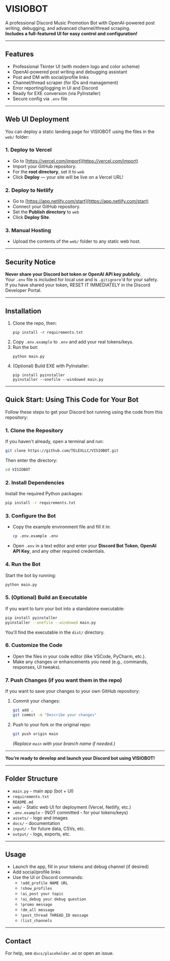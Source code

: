 # VISIOBOT

A professional Discord Music Promotion Bot with OpenAI-powered post writing, debugging, and advanced channel/thread scraping.  
**Includes a full-featured UI for easy control and configuration!**

---

## Features

- Professional Tkinter UI (with modern logo and color scheme)
- OpenAI-powered post writing and debugging assistant
- Post and DM with social/profile links
- Channel/thread scraper (for IDs and management)
- Error reporting/logging in UI and Discord
- Ready for EXE conversion (via PyInstaller)
- Secure config via `.env` file

---

## Web UI Deployment

You can deploy a static landing page for VISIOBOT using the files in the `web/` folder:

### 1. Deploy to Vercel

- Go to [https://vercel.com/import](https://vercel.com/import)
- Import your GitHub repository.
- For the **root directory**, set it to `web`
- Click **Deploy** — your site will be live on a Vercel URL!

### 2. Deploy to Netlify

- Go to [https://app.netlify.com/start](https://app.netlify.com/start)
- Connect your GitHub repository.
- Set the **Publish directory** to `web`
- Click **Deploy Site**.

### 3. Manual Hosting

- Upload the contents of the `web/` folder to any static web host.

---

## Security Notice

**Never share your Discord bot token or OpenAI API key publicly.**  
Your `.env` file is included for local use and is `.gitignore`'d for your safety.  
If you have shared your token, RESET IT IMMEDIATELY in the Discord Developer Portal.

---

## Installation

1. Clone the repo, then:
    ```
    pip install -r requirements.txt
    ```
2. Copy `.env.example` to `.env` and add your real tokens/keys.
3. Run the bot:
    ```
    python main.py
    ```
4. (Optional) Build EXE with PyInstaller:
    ```
    pip install pyinstaller
    pyinstaller --onefile --windowed main.py
    ```

---

## Quick Start: Using This Code for Your Bot

Follow these steps to get your Discord bot running using the code from this repository:

### 1. Clone the Repository

If you haven't already, open a terminal and run:
```bash
git clone https://github.com/TELEXLLC/VISIOBOT.git
```
Then enter the directory:
```bash
cd VISIOBOT
```

### 2. Install Dependencies

Install the required Python packages:
```bash
pip install -r requirements.txt
```

### 3. Configure the Bot

- Copy the example environment file and fill it in:
  ```bash
  cp .env.example .env
  ```
- Open `.env` in a text editor and enter your **Discord Bot Token**, **OpenAI API Key**, and any other required credentials.

### 4. Run the Bot

Start the bot by running:
```bash
python main.py
```

### 5. (Optional) Build an Executable

If you want to turn your bot into a standalone executable:
```bash
pip install pyinstaller
pyinstaller --onefile --windowed main.py
```
You'll find the executable in the `dist/` directory.

### 6. Customize the Code

- Open the files in your code editor (like VSCode, PyCharm, etc.).
- Make any changes or enhancements you need (e.g., commands, responses, UI tweaks).

### 7. Push Changes (if you want them in the repo)

If you want to save your changes to your own GitHub repository:
1. Commit your changes:
   ```bash
   git add .
   git commit -m "Describe your changes"
   ```
2. Push to your fork or the original repo:
   ```bash
   git push origin main
   ```
   *(Replace `main` with your branch name if needed.)*

---

**You’re ready to develop and launch your Discord bot using VISIOBOT!**

---

## Folder Structure

- `main.py` - main app (bot + UI)
- `requirements.txt`
- `README.md`
- `web/` - Static web UI for deployment (Vercel, Netlify, etc.)
- `.env.example` - (NOT committed - for your tokens/keys)
- `assets/` - logo and images
- `docs/` - documentation
- `input/` - for future data, CSVs, etc.
- `output/` - logs, exports, etc.

---

## Usage

- Launch the app, fill in your tokens and debug channel (if desired)
- Add social/profile links
- Use the UI or Discord commands:
  - `!add_profile NAME URL`
  - `!show_profiles`
  - `!ai_post your topic`
  - `!ai_debug your debug question`
  - `!promo message`
  - `!dm_all message`
  - `!post_thread THREAD_ID message`
  - `!list_channels`

---

## Contact

For help, see `docs/placeholder.md` or open an issue.